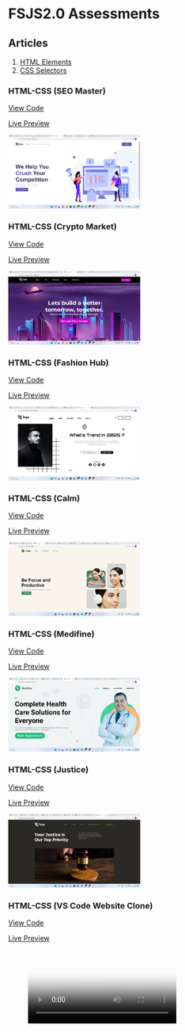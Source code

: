 # FSJS2.0 Assessments

## Articles
1. [HTML Elements](https://visshnnu.hashnode.dev/basic-html-elements)
2. [CSS Selectors](https://visshnnu.hashnode.dev/css-selectors)


### HTML-CSS (SEO Master)

[View Code](https://github.com/visshnnu-tejaa-98/HTML-CSS-seo-master)

[Live Preview](https://html-css-seo-master.netlify.app/)

<img src="./assets/1-seo-master.png" height="150" />

### HTML-CSS (Crypto Market)

[View Code](https://github.com/visshnnu-tejaa-98/html-css-crypto-market)

[Live Preview](https://html-css-crypto-market.netlify.app)

<img src="./assets/2-crypto-market.png" height="150" />

### HTML-CSS (Fashion Hub)

[View Code](https://github.com/visshnnu-tejaa-98/html-css-fashion-hub)

[Live Preview](https://html-css-fashion-hub.netlify.app)

<img src="./assets/3-fashion-hub.png" height="150" />

### HTML-CSS (Calm)

[View Code](https://github.com/visshnnu-tejaa-98/html-css-calm)

[Live Preview](https://html-css-calm.netlify.app/)

<img src="./assets/4-calm.png" height="150" />

### HTML-CSS (Medifine)

[View Code](https://github.com/visshnnu-tejaa-98/html-css-medifine)

[Live Preview](https://html-css-medifine.netlify.app/)

<img src="./assets/5-medifine.png" height="150" />

### HTML-CSS (Justice)

[View Code](https://github.com/visshnnu-tejaa-98/html-css-justice)

[Live Preview](https://html-css-justice.netlify.app/)

<img src="./assets/6-justice.png" height="150" />

### HTML-CSS (VS Code Website Clone)

[View Code](https://github.com/visshnnu-tejaa-98/tailwind-vscode-clone)

[Live Preview](https://tailwind-vscode-clone.netlify.app/)

<!-- blank line -->
<figure class="video_container">
  <video controls="true" allowfullscreen="true" poster="path/to/poster_image.png">
    <source src="/assets/7-vs-code.mp4" type="video/mp4">
    <source src="/assets/7-vs-code.mp4" type="video/ogg">
    <source src="/assets/7-vs-code.mp4" type="video/webm">
  </video>
</figure>
<!-- blank line -->
